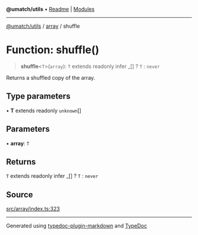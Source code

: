 **@umatch/utils** • [Readme](../../index.md) \| [Modules](../../modules.md)

***

[@umatch/utils](../../modules.md) / [array](../index.md) / shuffle

# Function: shuffle()

> **shuffle**\<`T`\>(`array`): `T` extends readonly infer \_[] ? `T` : `never`

Returns a shuffled copy of the array.

## Type parameters

• **T** extends readonly `unknown`[]

## Parameters

• **array**: `T`

## Returns

`T` extends readonly infer \_[] ? `T` : `never`

## Source

[src/array/index.ts:323](https://github.com/umatch-oficial/utils/blob/0b3210d/src/array/index.ts#L323)

***

Generated using [typedoc-plugin-markdown](https://www.npmjs.com/package/typedoc-plugin-markdown) and [TypeDoc](https://typedoc.org/)
